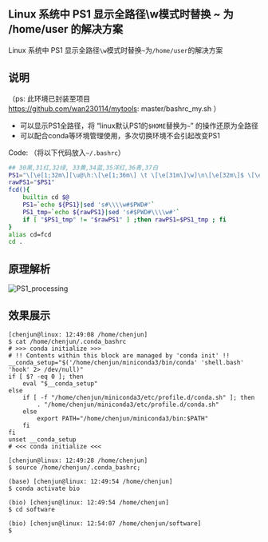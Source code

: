 ## Linux 系统中 PS1 显示全路径\w模式时替换 ~ 为 /home/user 的解决方案
Linux 系统中 PS1 显示全路径`\w`模式时替换`~`为`/home/user`的解决方案

## 说明

（ps: 此环境已封装至项目  
<https://github.com/wan230114/mytools>: master/bashrc_my.sh ）

- 可以显示PS1全路径，将 “linux默认PS1的`$HOME`替换为`~`” 的操作还原为全路径
- 可以配合conda等环境管理使用，多次切换环境不会引起改变PS1

Code: （将以下代码放入`~/.bashrc`）
```bash
## 30黑,31红,32绿, 33黄,34蓝,35洋红,36青,37白
PS1="\[\e[1;32m\][\u@\h:\[\e[1;36m\] \t \[\e[31m\]\w]\n\[\e[32m\]$ \[\e[m\]"
rawPS1="$PS1"
fcd(){
    builtin cd $@
    PS1=`echo ${PS1}|sed 's#\\\\w#$PWD#'`
    PS1_tmp=`echo ${rawPS1}|sed 's#$PWD#\\\\w#'`
    if [ "$PS1_tmp" != "$rawPS1" ] ;then rawPS1=$PS1_tmp ; fi
}
alias cd=fcd
cd .
```

## 原理解析
![PS1_processing](https://img-blog.csdnimg.cn/20200726132843922.png?x-oss-process=image/watermark,type_ZmFuZ3poZW5naGVpdGk,shadow_10,text_aHR0cHM6Ly9ibG9nLmNzZG4ubmV0L3UwMTE0Njc1NTM=,size_16,color_FFFFFF,t_70)

## 效果展示
```shell
[chenjun@linux: 12:49:08 /home/chenjun]
$ cat /home/chenjun/.conda_bashrc
# >>> conda initialize >>>
# !! Contents within this block are managed by 'conda init' !!
__conda_setup="$('/home/chenjun/miniconda3/bin/conda' 'shell.bash' 'hook' 2> /dev/null)"
if [ $? -eq 0 ]; then
    eval "$__conda_setup"
else
    if [ -f "/home/chenjun/miniconda3/etc/profile.d/conda.sh" ]; then
        . "/home/chenjun/miniconda3/etc/profile.d/conda.sh"
    else
        export PATH="/home/chenjun/miniconda3/bin:$PATH"
    fi
fi
unset __conda_setup
# <<< conda initialize <<<

[chenjun@linux: 12:49:28 /home/chenjun]
$ source /home/chenjun/.conda_bashrc;

(base) [chenjun@linux: 12:49:54 /home/chenjun]
$ conda activate bio

(bio) [chenjun@linux: 12:49:54 /home/chenjun]
$ cd software

(bio) [chenjun@linux: 12:54:07 /home/chenjun/software]
$ 
```
